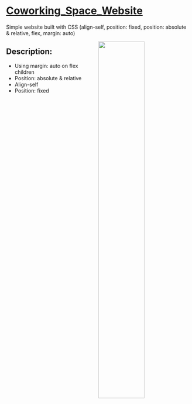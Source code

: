# [Coworking_Space_Website](https://frontendella.github.io/Coworking_Space_Website/)
Simple website built with CSS (align-self, position: fixed, position: absolute &amp; relative, flex, margin: auto)

[<img  align="right" width="50%" src="https://user-images.githubusercontent.com/82247833/203200458-f901eafd-f4b0-402e-8581-87de4729b039.jpeg"/>]( https://frontendella.github.io/Coworking_Space_Website/)

## Description: 

* Using margin: auto on flex children
* Position: absolute & relative
* Align-self
* Position: fixed



